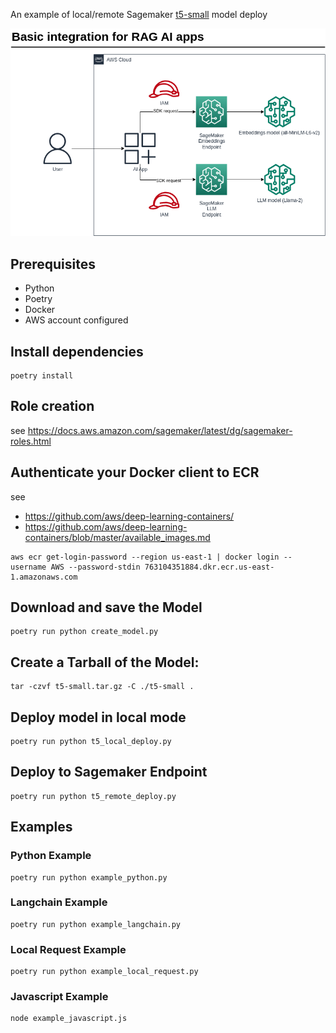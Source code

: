 An example of local/remote Sagemaker [t5-small](https://huggingface.co/t5-small) model deploy

![img](img/Sagemaker%20integration.drawio.png)

## Prerequisites
- Python
- Poetry
- Docker
- AWS account configured

## Install dependencies

```shell
poetry install
```

## Role creation

see https://docs.aws.amazon.com/sagemaker/latest/dg/sagemaker-roles.html

## Authenticate your Docker client to ECR
see
- https://github.com/aws/deep-learning-containers/
- https://github.com/aws/deep-learning-containers/blob/master/available_images.md

```shell
aws ecr get-login-password --region us-east-1 | docker login --username AWS --password-stdin 763104351884.dkr.ecr.us-east-1.amazonaws.com
```

## Download and save the Model
```shell
poetry run python create_model.py
```

## Create a Tarball of the Model:
```shell
tar -czvf t5-small.tar.gz -C ./t5-small .
```

## Deploy model in local mode

```shell
poetry run python t5_local_deploy.py
```

## Deploy to Sagemaker Endpoint

```shell
poetry run python t5_remote_deploy.py
```

## Examples

### Python Example
```shell
poetry run python example_python.py
```

### Langchain Example
```shell
poetry run python example_langchain.py
```

### Local Request Example
```shell
poetry run python example_local_request.py
```

### Javascript Example
```shell
node example_javascript.js
```